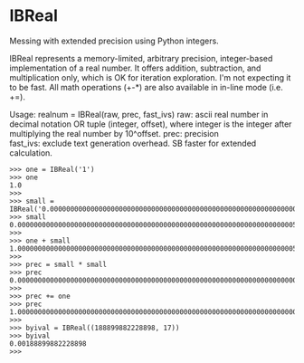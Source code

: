 # IBReal
Messing with extended precision using Python integers.

IBReal represents a memory-limited, arbitrary precision, integer-based implementation of a real number.
It offers addition, subtraction, and multiplication only, which is OK for iteration exploration. I'm not expecting
it to be fast. All math operations (+-*) are also available in in-line mode (i.e. +=).

Usage:
realnum = IBReal(raw, prec, fast_ivs)
raw: ascii real number in decimal notation OR tuple (integer, offset), where integer is the integer after multiplying the real
     number by 10^offset.
prec: precision   
fast_ivs: exclude text generation overhead. SB faster for extended calculation.

    >>> one = IBReal('1')
    >>> one
    1.0
    >>>
    >>> small = IBReal('0.0000000000000000000000000000000000000000000000000000000000000000000055')
    >>> small
    0.0000000000000000000000000000000000000000000000000000000000000000000055
    >>>
    >>> one + small
    1.0000000000000000000000000000000000000000000000000000000000000000000055
    >>>
    >>> prec = small * small
    >>> prec
    0.00000000000000000000000000000000000000000000000000000000000000000000000000000000000000000000000000000000000000000000000000000000000000003025
    >>>
    >>> prec += one
    >>> prec
    1.00000000000000000000000000000000000000000000000000000000000000000000000000000000000000000000000000000000000000000000000000000000000000003025
    >>> 
    >>> byival = IBReal((188899882228898, 17))
    >>> byival
    0.00188899882228898
    >>>

